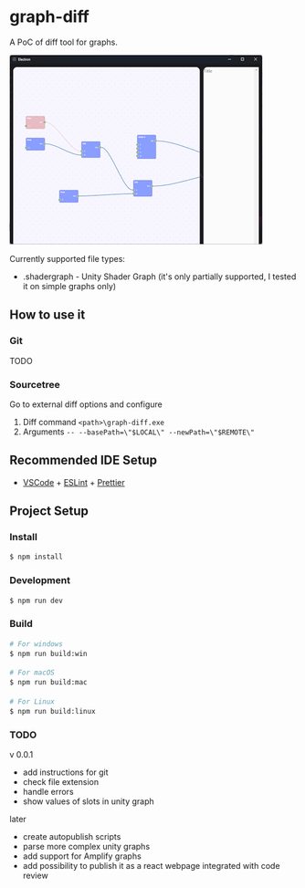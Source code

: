 # graph-diff

A PoC of diff tool for graphs.

![Preview](docs/preview.png)

Currently supported file types:
- .shadergraph - Unity Shader Graph (it's only partially supported, I tested it on simple graphs only)

## How to use it

### Git

TODO

### Sourcetree

Go to external diff options and configure
1. Diff command `<path>\graph-diff.exe`
2. Arguments `-- --basePath=\"$LOCAL\" --newPath=\"$REMOTE\"`


## Recommended IDE Setup

- [VSCode](https://code.visualstudio.com/) + [ESLint](https://marketplace.visualstudio.com/items?itemName=dbaeumer.vscode-eslint) + [Prettier](https://marketplace.visualstudio.com/items?itemName=esbenp.prettier-vscode)

## Project Setup

### Install

```bash
$ npm install
```

### Development

```bash
$ npm run dev
```

### Build

```bash
# For windows
$ npm run build:win

# For macOS
$ npm run build:mac

# For Linux
$ npm run build:linux
```


### TODO

v 0.0.1
- add instructions for git
- check file extension
- handle errors
- show values of slots in unity graph

later
- create autopublish scripts
- parse more complex unity graphs
- add support for Amplify graphs
- add possibility to publish it as a react webpage integrated with code review